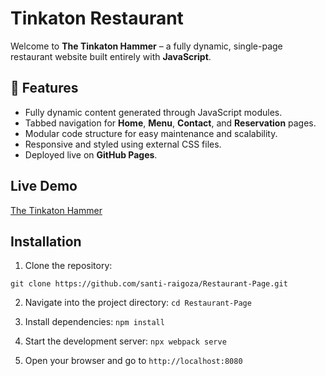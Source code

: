 # Tinkaton Restaurant

Welcome to **The Tinkaton Hammer** – a fully dynamic, single-page restaurant website built entirely with **JavaScript**. 

## 🚀 Features
- Fully dynamic content generated through JavaScript modules.
- Tabbed navigation for **Home**, **Menu**, **Contact**, and **Reservation** pages.
- Modular code structure for easy maintenance and scalability.
- Responsive and styled using external CSS files.
- Deployed live on **GitHub Pages**.

## Live Demo
[The Tinkaton Hammer](https://santi-raigoza.github.io/Restaurant-Page)

## Installation

1. Clone the repository:

`git clone https://github.com/santi-raigoza/Restaurant-Page.git`

2. Navigate into the project directory:
`cd Restaurant-Page`

3. Install dependencies:
`npm install`

4. Start the development server:
`npx webpack serve`

5. Open your browser and go to `http://localhost:8080`


